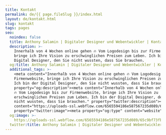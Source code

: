 ```yaml
---
title: Kontakt
permalink: de/{{ page.fileSlug }}/index.html
layout: de/kontakt.html
slug: kontakt
tags: pages
seo:
  noindex: false
  title: Anthony Salamin | Digitaler Designer und Webentwickler | Kontakt
  description: >-
    Innerhalb von 4 Wochen online gehen 🔥 Vom Logodesign bis zur Firmenwebsite,
    bringe ich Ihre Vision zu erschwinglichen Preisen zum Leben. Ich bin der
    Digital Designer, den Sie nicht wussten, dass Sie brauchen.
  og:title: Anthony Salamin | Digitaler Designer und Webentwickler | Kontakt
  additional_tags: >-
    <meta content="Innerhalb von 4 Wochen online gehen 🔥 Vom Logodesign bis zur
    Firmenwebsite, bringe ich Ihre Vision zu erschwinglichen Preisen zum Leben.
    Ich bin der Digital Designer, den Sie nicht wussten, dass Sie brauchen."
    property="og:description"><meta content="Innerhalb von 4 Wochen online gehen
    🔥 Vom Logodesign bis zur Firmenwebsite, bringe ich Ihre Vision zu
    erschwinglichen Preisen zum Leben. Ich bin der Digital Designer, den Sie
    nicht wussten, dass Sie brauchen." property="twitter:description"><meta
    content="https://uploads-ssl.webflow.com/6565594186e587567235d089/65c9bf73fbd9a7a57f3b9730_opengraph%20de.jpg"
    property="twitter:image"><meta property="og:type" content="website">
  og:image: >-
    https://uploads-ssl.webflow.com/6565594186e587567235d089/65c9bf73fbd9a7a57f3b9730_opengraph%20de.jpg
  twitter:title: Anthony Salamin | Digitaler Designer und Webentwickler | Kontakt
---
```



